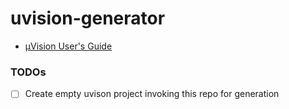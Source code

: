 uvision-generator
=================
- [µVision User's Guide](https://developer.arm.com/documentation/101407/0537/Command-Line)

### TODOs
- [ ] Create empty uvison project invoking this repo for generation
